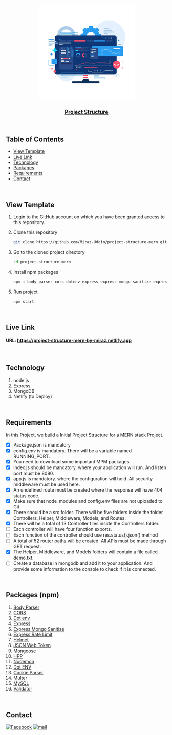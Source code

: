 <br />
 <p align="center">
    <img src="./pc.webp" alt="Logo" height="300" />
    <h3 align="center "><a href="https://project-structure-mern-by-miraz.netlify.app" target="_blank" >Project Structure</a></h3>
</p>

<!-- TABLE OF CONTENTS -->
<br>

## Table of Contents

- [View Template](#-view-template)
- [Live Link](#-live-link)
- [Technology](#-technology)
- [Packages](#-packages)
- [Requirements](#-requirements)
- [Contact](#-contact)

<!-- View Template -->
<br>

## View Template

1. Login to the GitHub account on which you have been granted access to this repository.
2. Clone this repository
   ```sh
   git clone https://github.com/Miraz-Uddin/project-structure-mern.git
   ```
3. Go to the cloned project directory
   ```sh
   cd project-structure-mern
   ```
4. Install npm packages

   ```sh
   npm i body-parser cors dotenv express express-mongo-sanitize express-rate-limit helmet jsonwebtoken mongoose hpp nodemon dotenv cookie-parser multer mysql validator
   ```

5. Run project
   ```sh
   npm start
   ```

<!-- Live Link  -->
<br>

## Live Link

#### URL: https://project-structure-mern-by-miraz.netlify.app

<!-- Technology -->
<br>

## Technology

1. node.js
2. Express
3. MongoDB
4. Netlify (to Deploy)

<!-- Requirements -->
<br>

## Requirements

In this Project, we build a Initial Project Structure for a MERN stack Project.

- [x] Package.json is mandatory
- [x] config.env is mandatory. There will be a variable named RUNNING_PORT.
- [x] You need to download some important MPM packages
- [x] index.js should be mandatory. where your application will run. And listen port must be 8080.
- [x] app.js is mandatory. where the configuration will hold. All security middleware must be used here.
- [x] An undefined route must be created where the response will have 404 status code.
- [x] Make sure that node_modules and config.env files are not uploaded to Git.
- [x] There should be a src folder. There will be five folders inside the folder Controllers, Helper, Middleware, Models, and Routes.
- [x] There will be a total of 13 Controller files inside the Controllers folder.
- [ ] Each controller will have four function exports.
- [ ] Each function of the controller should use res.status().json() method
- [ ] A total of 52 router paths will be created. All APIs must be made through GET request.
- [x] The Helper, Middleware, and Models folders will contain a file called demo.txt.
- [ ] Create a database in mongodb and add it to your application. And provide some information to the console to check if it is connected.

<!-- Packages -->
<br>

## Packages (npm)

1.  [Body Parser](https://github.com/expressjs/body-parser)
2.  [CORS](https://github.com/expressjs/cors)
3.  [Dot env](https://github.com/motdotla/dotenv)
4.  [Express](https://github.com/expressjs/express)
5.  [Express Mongo Sanitize](https://github.com/fiznool/express-mongo-sanitize)
6.  [Express Rate Limit](https://github.com/express-rate-limit/express-rate-limit)
7.  [Helmet](https://github.com/helmetjs/helmet)
8.  [JSON Web Token](https://github.com/auth0/node-jsonwebtoken)
9.  [Mongoose](https://github.com/Automattic/mongoose)
10. [HPP](https://github.com/analog-nico/hpp)
11. [Nodemon](https://github.com/remy/nodemon)
12. [Dot ENV](https://github.com/motdotla/dotenv)
13. [Cookie Parser](https://github.com/expressjs/cookie-parser)
14. [Multer](https://github.com/expressjs/multer)
15. [MySQL](https://github.com/mysqljs/mysql)
16. [Validator](https://github.com/validatorjs/validator.js)

<!-- Contact  -->
<br>

## Contact

[![Facebook][facebook-shield]][facebook-url]
[![mail][mail-shield]][mail-url]

<!-- MARKDOWN LINKS & IMAGES -->

[facebook-shield]: https://img.shields.io/badge/-Facebook-black.svg?style=flat-square&logo=facebook&color=555&logoColor=white
[facebook-url]: https://www.facebook.com/profile.php?id=100083946927748
[mail-shield]: https://img.shields.io/badge/%F0%9F%93%A7%20Email-mirazuddin0623%40gmail.com-blueviolet
[mail-url]: mailto:mirazuddin0623@gmail.com
